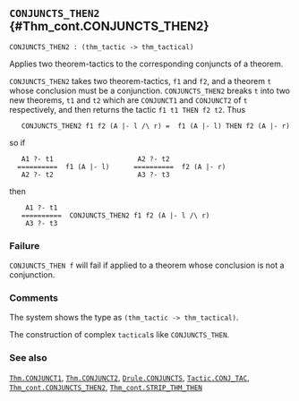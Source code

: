 ## `CONJUNCTS_THEN2` {#Thm_cont.CONJUNCTS_THEN2}


```
CONJUNCTS_THEN2 : (thm_tactic -> thm_tactical)
```



Applies two theorem-tactics to the corresponding conjuncts of a theorem.


`CONJUNCTS_THEN2` takes two theorem-tactics, `f1` and `f2`, and a theorem `t`
whose conclusion must be a conjunction. `CONJUNCTS_THEN2` breaks `t` into two
new theorems, `t1` and `t2` which are `CONJUNCT1` and `CONJUNCT2` of `t`
respectively, and then returns the tactic `f1 t1 THEN f2 t2`. Thus
    
       CONJUNCTS_THEN2 f1 f2 (A |- l /\ r) =  f1 (A |- l) THEN f2 (A |- r)
    
so if
    
       A1 ?- t1                     A2 ?- t2
      ==========  f1 (A |- l)      ==========  f2 (A |- r)
       A2 ?- t2                     A3 ?- t3
    
then
    
        A1 ?- t1
       ==========  CONJUNCTS_THEN2 f1 f2 (A |- l /\ r)
        A3 ?- t3
    



### Failure

`CONJUNCTS_THEN f` will fail if applied to a theorem whose conclusion is not a
conjunction.

### Comments

The system shows the type as `(thm_tactic -> thm_tactical)`.


The construction of complex `tactical`s like `CONJUNCTS_THEN`.

### See also

[`Thm.CONJUNCT1`](#Thm.CONJUNCT1), [`Thm.CONJUNCT2`](#Thm.CONJUNCT2), [`Drule.CONJUNCTS`](#Drule.CONJUNCTS), [`Tactic.CONJ_TAC`](#Tactic.CONJ_TAC), [`Thm_cont.CONJUNCTS_THEN2`](#Thm_cont.CONJUNCTS_THEN2), [`Thm_cont.STRIP_THM_THEN`](#Thm_cont.STRIP_THM_THEN)

